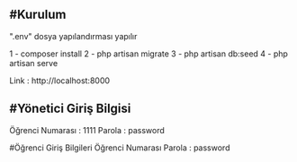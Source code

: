 #Kurulum
--
".env" dosya yapılandırması yapılır

1 - composer install
2 - php artisan migrate
3 - php artisan db:seed
4 - php artisan serve

Link : http://localhost:8000

#Yönetici Giriş Bilgisi 
--
Öğrenci Numarası : 1111
Parola : password

#Öğrenci Giriş Bilgileri 
Öğrenci Numarası
Parola : password
